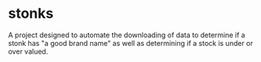 # stonks
A project designed to automate the downloading of data to determine if a stonk has "a good brand name" as well as determining if a stock is under or over valued.
